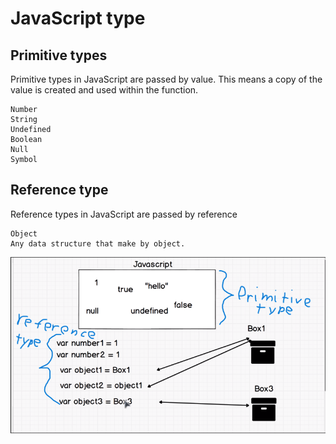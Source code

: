 # JavaScript type

## Primitive types

Primitive types in JavaScript are passed by value. This means a copy of the value is created and used within the function.

    Number
    String
    Undefined
    Boolean
    Null
    Symbol

## Reference type

Reference types in JavaScript are passed by reference
    
    Object
    Any data structure that make by object.

![alt text](<Screenshot (69).png>)